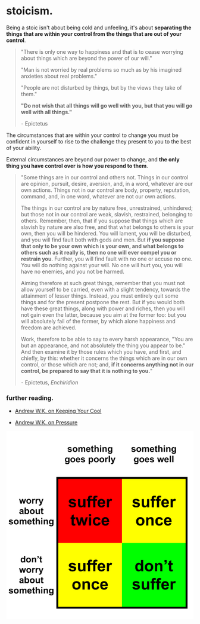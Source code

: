 # stoicism.

Being a stoic isn't about being cold and unfeeling, it's about **separating the things that are within your control from the things that are out of your control**. 

> "There is only one way to happiness and that is to cease worrying about things which are beyond the power of our will."
>
> "Man is not worried by real problems so much as by his imagined anxieties about real problems."
>
> "People are not disturbed by things, but by the views they take of them."
>
> **"Do not wish that all things will go well with you, but that you will go well with all things."**
>
> \- Epictetus

The circumstances that are within your control to change you must be confident in yourself to rise to the challenge they present to you to the best of your ability.

External circumstances are beyond our power to change, and **the only thing you have control over is how you respond to them**.

> "Some things are in our control and others not. Things in our control are opinion, pursuit, desire, aversion, and, in a word, whatever are our own actions. Things not in our control are body, property, reputation, command, and, in one word, whatever are not our own actions.
>
> The things in our control are by nature free, unrestrained, unhindered; but those not in our control are weak, slavish, restrained, belonging to others. Remember, then, that if you suppose that things which are slavish by nature are also free, and that what belongs to others is your own, then you will be hindered. You will lament, you will be disturbed, and you will find fault both with gods and men. But **if you suppose that only to be your own which is your own, and what belongs to others such as it really is, then no one will ever compel you or restrain you**. Further, you will find fault with no one or accuse no one. You will do nothing against your will. No one will hurt you, you will have no enemies, and you not be harmed.
>
> Aiming therefore at such great things, remember that you must not allow yourself to be carried, even with a slight tendency, towards the attainment of lesser things. Instead, you must entirely quit some things and for the present postpone the rest. But if you would both have these great things, along with power and riches, then you will not gain even the latter, because you aim at the former too: but you will absolutely fail of the former, by which alone happiness and freedom are achieved.
>
> Work, therefore to be able to say to every harsh appearance, "You are but an appearance, and not absolutely the thing you appear to be." And then examine it by those rules which you have, and first, and chiefly, by this: whether it concerns the things which are in our own control, or those which are not; and, **if it concerns anything not in our control, be prepared to say that it is nothing to you.**"
>
> \- Epictetus, *Enchiridion*

### further reading.

- [Andrew W.K. on Keeping Your Cool](https://www.vice.com/en/article/qkbz3p/andrew-wk-on-keeping-your-cool)

- [Andrew W.K. on Pressure](https://www.vice.com/en/article/ppvgn9/andrew-wk-on-pressure)

![stoicism chart](../media/stoicism%20chart.png)
